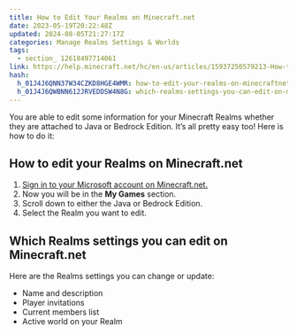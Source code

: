 ```yaml
---
title: How to Edit Your Realms on Minecraft.net
date: 2023-05-19T20:22:48Z
updated: 2024-08-05T21:27:17Z
categories: Manage Realms Settings & Worlds
tags:
  - section_ 12618497714061
link: https://help.minecraft.net/hc/en-us/articles/15937250579213-How-to-Edit-Your-Realms-on-Minecraft-net
hash:
  h_01J4J6QNN37W34CZKD8HGE4WMR: how-to-edit-your-realms-on-minecraftnet
  h_01J4J6QWBNN612JRVEDDSW4N8G: which-realms-settings-you-can-edit-on-minecraftnet
---
```


You are able to edit some information for your Minecraft Realms whether they are attached to Java or Bedrock Edition. It’s all pretty easy too! Here is how to do it:

## How to edit your Realms on Minecraft.net

1.  [Sign in to your Microsoft account on Minecraft.net.](https://www.minecraft.net/en-us/login)
2.  Now you will be in the **My Games** section.
3.  Scroll down to either the Java or Bedrock Edition.
4.  Select the Realm you want to edit.

## Which Realms settings you can edit on Minecraft.net

Here are the Realms settings you can change or update:

- Name and description
- Player invitations
- Current members list
- Active world on your Realm
